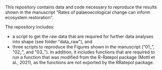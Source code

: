 This repository contains data and code necessary to reproduce the results shown 
in the manuscript "Rates of palaeoecological change can inform ecosystem 
restoration".

The repository includes:
- a script to get the raw data that are required for further data analyses 
    into shape (see folder "data_raw"), and
- three scripts to reproduce the Figures shown in the manuscript ("01_", "02_",
    and "03_").
In addition, it includes functions that are required to run a function that was
  modified from the R-Ratepol package (Mottl et al., 2021), as the functions
  are not exported by the RRatepol package.
